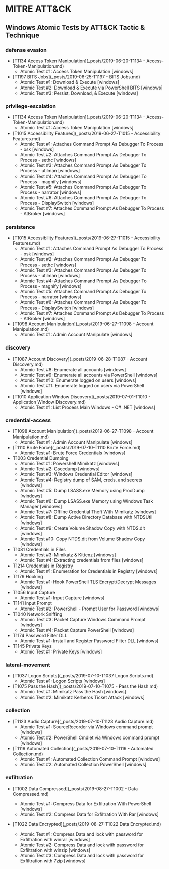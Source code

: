 # MITRE ATT&CK

## Windows Atomic Tests by ATT&CK Tactic & Technique

### defense evasion

- [T1134 Access Token Manipulation](_posts/2019-06-20-T1134 - Access-Token-Manipulation.md)
	- Atomic Test #1: Access Token Manipulation [windows]
- [T1197 BITS Jobs](_posts/2019-06-25-T1197 - BITS Jobs.md)
	- Atomic Test #1: Download & Execute [windows]
	- Atomic Test #2: Download & Execute via PowerShell BITS [windows]
	- Atomic Test #3: Persist, Download, & Execute [windows]

### privilege-escalation

- [T1134 Access Token Manipulation](_posts/2019-06-20-T1134 - Access-Token-Manipulation.md)
	- Atomic Test #1: Access Token Manipulation [windows]
- [T1015 Accessibility Features](_posts/2019-06-27-T1015 - Accessibility Features.md)
  - Atomic Test #1: Attaches Command Prompt As Debugger To Process - osk [windows]
  - Atomic Test #2: Attaches Command Prompt As Debugger To Process - sethc [windows]
  - Atomic Test #3: Attaches Command Prompt As Debugger To Process - utilman [windows]
  - Atomic Test #4: Attaches Command Prompt As Debugger To Process - magnify [windows]
  - Atomic Test #5: Attaches Command Prompt As Debugger To Process - narrator [windows]
  - Atomic Test #6: Attaches Command Prompt As Debugger To Process - DisplaySwitch [windows]
  - Atomic Test #7: Attaches Command Prompt As Debugger To Process - AtBroker [windows]
  
### persistence

- [T1015 Accessibility Features](_posts/2019-06-27-T1015 - Accessibility Features.md)
  - Atomic Test #1: Attaches Command Prompt As Debugger To Process - osk [windows]
  - Atomic Test #2: Attaches Command Prompt As Debugger To Process - sethc [windows]
  - Atomic Test #3: Attaches Command Prompt As Debugger To Process - utilman [windows]
  - Atomic Test #4: Attaches Command Prompt As Debugger To Process - magnify [windows]
  - Atomic Test #5: Attaches Command Prompt As Debugger To Process - narrator [windows]
  - Atomic Test #6: Attaches Command Prompt As Debugger To Process - DisplaySwitch [windows]
  - Atomic Test #7: Attaches Command Prompt As Debugger To Process - AtBroker [windows]  
- [T1098 Account Manipulation](_posts/2019-06-27-T1098 - Account Manipulation.md)
  - Atomic Test #1: Admin Account Manipulate [windows]

### discovery

- [T1087 Account Discovery](_posts/2019-06-28-T1087 - Account Discovery.md)
  - Atomic Test #8: Enumerate all accounts [windows]
  - Atomic Test #9: Enumerate all accounts via PowerShell [windows]
  - Atomic Test #10: Enumerate logged on users [windows]
  - Atomic Test #11: Enumerate logged on users via PowerShell [windows]
- [T1010 Application Window Discovery](_posts/2019-07-01-T1010 - Application Window Discovery.md)
  - Atomic Test #1: List Process Main Windows - C# .NET [windows]

### credential-access

- [T1098 Account Manipulation](_posts/2019-06-27-T1098 - Account Manipulation.md)
  - Atomic Test #1: Admin Account Manipulate [windows]
- [T1110 Brute Force](_posts/2019-07-10-T1110 Brute Force.md)
  - Atomic Test #1: Brute Force Credentials [windows]
- T1003 Credential Dumping
  - Atomic Test #1: Powershell Mimikatz [windows]
  - Atomic Test #2: Gsecdump [windows]
  - Atomic Test #3: Windows Credential Editor [windows]
  - Atomic Test #4: Registry dump of SAM, creds, and secrets [windows]
  - Atomic Test #5: Dump LSASS.exe Memory using ProcDump [windows]
  - Atomic Test #6: Dump LSASS.exe Memory using Windows Task Manager [windows]
  - Atomic Test #7: Offline Credential Theft With Mimikatz [windows]
  - Atomic Test #8: Dump Active Directory Database with NTDSUtil [windows]
  - Atomic Test #9: Create Volume Shadow Copy with NTDS.dit [windows]
  - Atomic Test #10: Copy NTDS.dit from Volume Shadow Copy [windows]
- T1081 Credentials in Files
  - Atomic Test #3: Mimikatz & Kittenz [windows]
  - Atomic Test #4: Extracting credentials from files [windows]
- T1214 Credentials in Registry
  - Atomic Test #1: Enumeration for Credentials in Registry [windows]
- T1179 Hooking
  - Atomic Test #1: Hook PowerShell TLS Encrypt/Decrypt Messages [windows]
- T1056 Input Capture
  - Atomic Test #1: Input Capture [windows]
- T1141 Input Prompt
  - Atomic Test #2: PowerShell - Prompt User for Password [windows]
- T1040 Network Sniffing
  - Atomic Test #3: Packet Capture Windows Command Prompt [windows]
  - Atomic Test #4: Packet Capture PowerShell [windows]
- T1174 Password Filter DLL
  - Atomic Test #1: Install and Register Password Filter DLL [windows]
- T1145 Private Keys
  - Atomic Test #1: Private Keys [windows]
  
### lateral-movement

- [T1037 Logon Scripts](_posts/2019-07-10-T1037 Logon Scripts.md)
  - Atomic Test #1: Logon Scripts [windows]
- [T1075 Pass the Hash](_posts/2019-07-10-T1075 - Pass the Hash.md)
  - Atomic Test #1: Mimikatz Pass the Hash [windows]
  - Atomic Test #2: Mimikatz Kerberos Ticket Attack [windows]
  
### collection

- [T1123 Audio Capture](_posts/2019-07-10-T1123 Audio Capture.md) 
  - Atomic Test #1: SourceRecorder via Windows command prompt [windows]
  - Atomic Test #2: PowerShell Cmdlet via Windows command prompt [windows]
- [T1119 Automated Collection](_posts/2019-07-10-T1119 - Automated Collection.md)
  - Atomic Test #1: Automated Collection Command Prompt [windows]
  - Atomic Test #2: Automated Collection PowerShell [windows]
  
### exfiltration

- [T1002 Data Compressed](_posts/2019-08-27-T1002 - Data Compressed.md)
  - Atomic Test #1: Compress Data for Exfiltration With PowerShell [windows]
  - Atomic Test #2: Compress Data for Exfiltration With Rar [windows]
  
- [T1022 Data Encrypted](_posts/2019-08-27-T1022 Data Encrypted.md)
  - Atomic Test #1: Compress Data and lock with password for Exfiltration with winrar [windows]
  - Atomic Test #2: Compress Data and lock with password for Exfiltration with winzip [windows]
  - Atomic Test #3: Compress Data and lock with password for Exfiltration with 7zip [windows]


